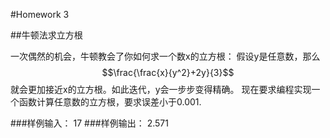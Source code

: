 
#Homework 3

##牛顿法求立方根

一次偶然的机会，牛顿教会了你如何求一个数x的立方根：
假设y是任意数，那么
$$\frac{\frac{x}{y^2}+2y}{3}$$
就会更加接近x的立方根。如此迭代，y会一步步变得精确。
现在要求编程实现一个函数计算任意数的立方根，要求误差小于0.001.

###样例输入：
17
###样例输出：
2.571
